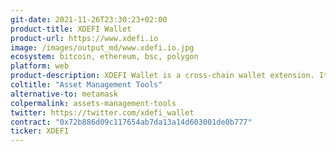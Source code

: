 ```yaml
---
git-date: 2021-11-26T23:30:23+02:00
product-title: XDEFI Wallet
product-url: https://www.xdefi.io
image: /images/output_md/www.xdefi.io.jpg
ecosystem: bitcoin, ethereum, bsc, polygon
platform: web
product-description: XDEFI Wallet is a cross-chain wallet extension. It is the world’s only wallet with native integrations on THORChain, Ethereum + several EVM networks and Terra.
coltitle: "Asset Management Tools"
alternative-to: metamask
colpermalink: assets-management-tools
twitter: https://twitter.com/xdefi_wallet
contract: "0x72b886d09c117654ab7da13a14d603001de0b777"
ticker: XDEFI
---
```

